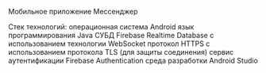 Мобильное приложение Мессенджер 

Стек технологий:
операционная система Android
язык программирования Java
СУБД Firebase Realtime Database с использованием технологии WebSocket 
протокол HTTPS с использованием протокола TLS (для защиты соединения)
сервис аутентификации Firebase Authentication 
среда разработки Android Studio
